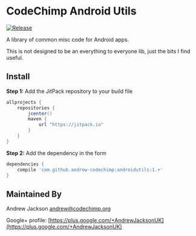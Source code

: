 # CodeChimp Android Utils

[![Release](https://img.shields.io/github/release/andrew-codechimp/androidutils.svg?label=maven)](https://github.com/andrew-codechimp/androidutils)

A library of common misc code for Android apps.

This is not designed to be an everything to everyone lib, just the bits I find useful.

## Install

**Step 1:** Add the JitPack repository to your build file
```groovy
allprojects {
    repositories {
        jcenter()
        maven {
            url "https://jitpack.io"
        }
    }
}
```

**Step 2:** Add the dependency in the form
```groovy
dependencies {
    compile 'com.github.andrew-codechimp:androidutils:1.+'
}
```

## Maintained By

Andrew Jackson <andrew@codechimp.org>

Google+ profile: 
[https://plus.google.com/+AndrewJacksonUK](https://plus.google.com/+AndrewJacksonUK)

